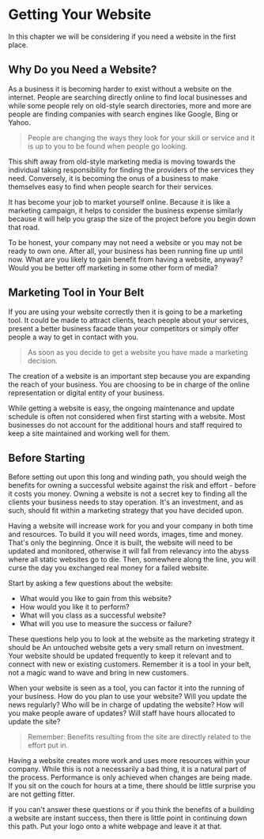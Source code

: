 # Getting Your Website

In this chapter we will be considering if you need a website in the first place.

## Why Do you Need a Website?

As a business it is becoming harder to exist without a website on the internet. People are searching directly online to find local businesses and while some people rely on old-style search directories, more and more are people are finding companies with search engines like Google, Bing or Yahoo.

> People are changing the ways they look for your skill or service and it is up to you to be found when people go looking.

This shift away from old-style marketing media is moving towards the individual taking responsibility for finding the providers of the services they need. Conversely, it is becoming the onus of a business to make themselves easy to find when people search for their services.

It has become your job to market yourself online. Because it is like a marketing campaign, it helps to consider the business expense similarly because it will help you grasp the size of the project before you begin down that road.

To be honest, your company may not need a website or you may not be ready to own one. After all, your business has been running fine up until now. What are you likely to gain benefit from having a website, anyway? Would you be better off marketing in some other form of media?

## Marketing Tool in Your Belt

If you are using your website correctly then it is going to be a marketing tool. It could be made to attract clients, teach people about your services, present a better business facade than your competitors or simply offer people a way to get in contact with you.

> As soon as you decide to get a website you have made a marketing decision.

The creation of a website is an important step because you are expanding the reach of your business. You are choosing to be in charge of the online representation or digital entity of your business.

While getting a website is easy, the ongoing maintenance and update schedule is often not considered when first starting with a website. Most businesses do not account for the additional hours and staff required to keep a site maintained and working well for them.

## Before Starting

Before setting out upon this long and winding path, you should weigh the benefits for owning a successful website against the risk and effort - before it costs you money. Owning a website is not a secret key to finding all the clients your business needs to stay operation. It's an investment, and as such, should fit within a marketing strategy that you have decided upon.

Having a website will increase work for you and your company in both time and resources. To build it you will need words, images, time and money. That's only the beginning. Once it is built, the website will need to be updated and monitored, otherwise it will fall from relevancy into the abyss where all static websites go to die. Then, somewhere along the line, you will curse the day you exchanged real money for a failed website.

Start by asking a few questions about the website:

* What would you like to gain from this website?
* How would you like it to perform?
* What will you class as a successful website?
* What will you use to measure the success or failure?

These questions help you to look at the website as the marketing strategy it should be An untouched website gets a very small return on investment. Your website should be updated frequently to keep it relevant and to connect with new or existing customers. Remember it is a tool in your belt, not a magic wand to wave and bring in new customers.

When your website is seen as a tool, you can factor it into the running of your business. How do you plan to use your website? Will you update the news regularly? Who will be in charge of updating the website? How will you make people aware of updates? Will staff have hours allocated to update the site?

> Remember: Benefits resulting from the site are directly related to the effort put in.

Having a website creates more work and uses more resources within your company. While this is not a necessarily a bad thing, it is a natural part of the process. Performance is only achieved when changes are being made. If you sit on the couch for hours at a time, there should be little surprise you are not getting fitter.

If you can't answer these questions or if you think the benefits of a building a website are instant success, then there is little point in continuing down this path. Put your logo onto a white webpage and leave it at that.
